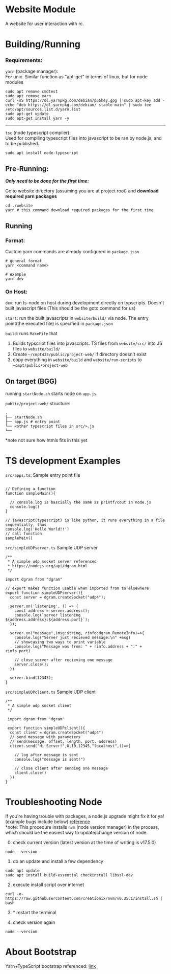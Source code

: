 # Website Module

A website for user interaction with rc.

# Building/Running

### **Requirements:**
`yarn` (package manager):  
For unix. Similar function as "apt-get" in terms of linux, but for node modules
```
sudo apt remove cmdtest
sudo apt remove yarn
curl -sS https://dl.yarnpkg.com/debian/pubkey.gpg | sudo apt-key add -
echo "deb https://dl.yarnpkg.com/debian/ stable main" | sudo tee /etc/apt/sources.list.d/yarn.list
sudo apt-get update
sudo apt-get install yarn -y
```

---
`tsc` (node typescript compiler):  
Used for compiling typescript files into javascript to be ran by node.js, and to be published.
```
sudo apt install node-typescript
```

## **Pre-Running:**

___Only need to be done for the first time:___ 

Go to website directory (assuming you are at project root) and **download required yarn packages**
```
cd ./website
yarn # this command download required packages for the first time
```

## **Running**
### **Format:**
Custom yarn commands are already configured in `package.json`

```
# general format
yarn <command name>

# example
yarn dev
```

### **On Host:**

`dev`: run ts-node on host during development directly on typscripts. Doesn't built javascript files (This should be the goto command for us)

`start`: run the built javascripts in `website/build/` via node. The entry point(the executed file) is specified in `package.json`

`build`: runs `MakeFile` that  
1. Builds typscript files into javascripts. TS files from `website/src/` into JS files to `website/build/`
2. Create `~/cmpt433/public/project-web/` if directory doesn't exist
3. copy everything in `website/build` and `website/run-scripts` to `~cmpt/public/project-web`

## **On target (BGG)**
running `startNode.sh` starts node on `app.js`

`public/project-web/` structure:
```
.
├── startNode.sh
├── app.js # entry point
└── <other typescript files in src/>.js
└── 
```
*note not sure how htmls fits in this yet



# TS development Examples
`src/apps.ts`: Sample entry point file 
```

// Defining a function
function sampleMain(){

  // console.log is bascially the same as printf/cout in node.js
  console.log()
} 

// javascript(typescript) is like python, it runs everything in a file sequentially, thus
console.log('Hello World!!')
// call function
sampleMain()
```
`src/simpleUDPserver.ts` Sample UDP server
```
/**
 * A simple udp socket server referenced
 * https://nodejs.org/api/dgram.html
 */

import dgram from "dgram"

// export makes function usable when imported from to elsewhere
export function simpleUDPserver(){
  const server = dgram.createSocket("udp4");

  server.on('listening', () => {
    const address = server.address();
    console.log(`server listening ${address.address}:${address.port}`);
  });

  server.on("message",(msg:string, rinfo:dgram.RemoteInfo)=>{
    console.log("Server just recieved message:\n" +msg)
    // showcasing two ways to print variable
    console.log("Message was from: " + rinfo.address + ":" + rinfo.port)

    // close server after recieving one message
    server.close();
  })

  server.bind(12345);
}
```

`src/simpleUDPclient.ts` Sample UDP client

```
/**
 * A simple udp socket client
 */

 import dgram from "dgram"

 export function simpleUDPclient(){
  const client = dgram.createSocket("udp4")
  // send message with parameters
  // send(message, offset, length, port, address)
  client.send("Hi Server!",0,10,12345,"localhost",()=>{

    // log after message is sent
    console.log("message is sent!")

    // close client after sending one message
    client.close()
  })
}
```

# Troubleshooting Node
If you're having trouble with packages, a node.js upgrade might fix it for ya! (example bugs include below) [reference](https://www.esparkinfo.com/how-to-update-node-js-to-latest-version.html)   
\*note: This procedure installs `nvm` (node version manager) in the process, which should be the easiest way to update/change version of node.

0. check current version (latest version at the time of writing is v17.5.0)
```
node --version
```

1. do an update and install a few dependency
```
sudo apt update
sudo apt install build-essential checkinstall libssl-dev
```
2. execute install script over internet
```
curl -o- https://raw.githubusercontent.com/creationix/nvm/v0.35.1/install.sh | bash
```
3. \* restart the terminal

4. check version again
```
node --version
```


# About Bootstrap
Yarn+TypeScript bootstrap referenced: [link](https://losikov.medium.com/part-1-project-initial-setup-typescript-node-js-31ba3aa7fbf1)  

